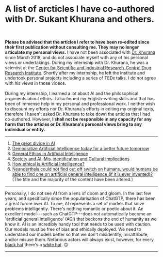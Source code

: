 # A list of arcticles I have co-authored with Dr. Sukant Khurana and others.

<br>

**Please be advised that the articles I refer to have been re-edited since their first publication without consulting me. They may no longer articulate my personal views.** I have not been associated with [Dr. Khurana](https://scholar.google.com/citations?user=LiTpdBYAAAAJ) since March 2018, and do not associate myself with any of his personal views or undertakings. During my internship with Dr. Khurana, he was a scientist at the [Center for Scientific and Industrial Research-Central Drug Research Institute](https://cdri.res.in/). Shortly after my internship, he left the institute and undertook personal projects including a series of TEDx talks. I do not agree with his views in those videos.<br><br>During my internship, I learned a lot about AI and the philosophical arguments about ethics. I also honed my English-writing skills and that has been of immense help in my personal and professional work. I neither wish to discount my efforts nor Dr. Khurana's efforts in editing my original texts, therefore I haven't asked Dr. Khurana to take down the articles that I had co-authored. However, **I shall not be responsible in any capacity for any harm that the articles or Dr. Khurana's personal views bring to any individual or entity.**

---
1. [The great divide in AI](https://towardsdatascience.com/the-great-divide-in-ai-450bec3974e9)
2. [Democratize Artificial Intelligence today for a better future tomorrow](https://medium.com/swlh/democratize-artificial-intelligence-today-for-a-better-future-tomorrow-fbb33e04b3f9)
3. [General Ethics in Artificial Intelligence](https://medium.com/@sukantkhurana/general-ethics-in-artificial-intelligence-1efe8d8b81f)
4. [Society and AI: Mis-identification and Cultural implications](https://medium.com/@sukantkhurana/society-and-ai-mis-identification-and-cultural-implications-57d600b4adfe)
5. [How ethical is Artificial Intelligence?](https://becominghuman.ai/how-ethical-is-artificial-intelligence-37ee034e7435)
6. [Neanderthals could not find out off switch on humans, would humans be able to find one on artificial general intelligence (if it is ever invented)?](https://medium.com/@sukantkhurana/neanderthals-could-not-find-out-off-switch-on-humans-would-human-be-able-to-find-one-on-artificial-b4c70b7e7e3d) (The title and the majority of the content have been altered.)

---

Personally, I do not see AI from a lens of doom and gloom. In the last few years, and specifically since the popularisation of ChatGTP, there has been a great furore over AI. To me, AI represents a set of models that solve problems intelligently. There's nothing romantic or poetic about it. An excellent model---such as ChatGTP---does not automatically become an 'artificial general intelligence' (AGI) that beckons the end of humanity as we know it. AI is an incredibly handy tool that needs to be used with caution. Our models must be free of bias and ethically deployed. We need to understand our models better so that we don't misidentify, misattribute, and/or misuse them. Nefarious actors will always exist, however, for every [black hat](https://www.wikiwand.com/en/Black_hat_(computer_security)) there's a [white hat](https://www.wikiwand.com/en/White_hat_(computer_security)). 🙃

---
